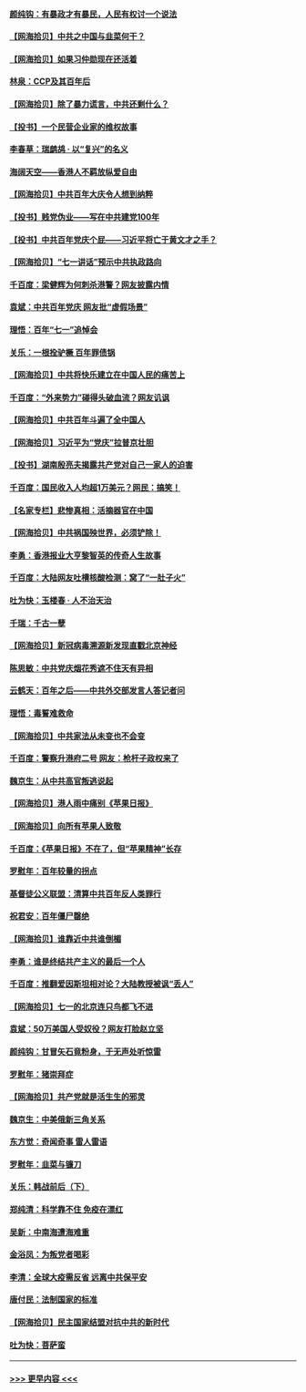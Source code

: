 #### [颜纯钩：有暴政才有暴民，人民有权讨一个说法](../pages/nsc993/n13075734.md?t=07081701) 
#### [【网海拾贝】中共之中国与韭菜何干？](../pages/nsc993/n13075428.md?t=07081701) 
#### [【网海拾贝】如果习仲勋现在还活着](../pages/nsc993/n13073410.md?t=07081701) 
#### [林泉：CCP及其百年后](../pages/nsc993/n13073226.md?t=07081701) 
#### [【网海拾贝】除了暴力谎言，中共还剩什么？](../pages/nsc993/n13071082.md?t=07081701) 
#### [【投书】一个民营企业家的维权故事](../pages/nsc993/n13070932.md?t=07081701) 
#### [李春草：瑞鹧鸪 · 以“复兴”的名义](../pages/nsc993/n13069984.md?t=07081701) 
#### [海阔天空——香港人不羁放纵爱自由](../pages/nsc993/n13069407.md?t=07081701) 
#### [【网海拾贝】中共百年大庆令人想到纳粹](../pages/nsc993/n13068483.md?t=07081701) 
#### [【投书】贱党伪业——写在中共建党100年](../pages/nsc993/n13067843.md?t=07081701) 
#### [【投书】中共百年党庆个屁——习近平将亡于黄文才之手？](../pages/nsc993/n13067425.md?t=07081701) 
#### [【网海拾贝】“七一讲话”预示中共执政路向](../pages/nsc993/n13066434.md?t=07081701) 
#### [千百度：梁健辉为何刺杀港警？网友披露内情](../pages/nsc993/n13066979.md?t=07081701) 
#### [袁斌：中共百年党庆 网友批“虚假场景”](../pages/nsc993/n13066385.md?t=07081701) 
#### [理悟：百年“七一”追悼会](../pages/nsc993/n13066106.md?t=07081701) 
#### [关乐：一根拴驴橛 百年罪债锅](../pages/nsc993/n13066089.md?t=07081701) 
#### [【网海拾贝】中共将快乐建立在中国人民的痛苦上](../pages/nsc993/n13064939.md?t=07081701) 
#### [千百度：“外来势力”碰得头破血流？网友讥讽](../pages/nsc993/n13064878.md?t=07081701) 
#### [【网海拾贝】中共百年斗遍了全中国人](../pages/nsc993/n13060020.md?t=07081701) 
#### [【网海拾贝】习近平为“党庆”拉普京壮胆](../pages/nsc993/n13057781.md?t=07081701) 
#### [【投书】湖南殷亮夫揭露共产党对自己一家人的迫害](../pages/nsc993/n13057744.md?t=07081701) 
#### [千百度：国民收入人均超1万美元？网民：搞笑！](../pages/nsc993/n13057692.md?t=07081701) 
#### [【名家专栏】悲惨真相：活摘器官在中国](../pages/nsc993/n13056611.md?t=07081701) 
#### [【网海拾贝】中共祸国殃世界，必须铲除！](../pages/nsc993/n13056011.md?t=07081701) 
#### [李勇：香港报业大亨黎智英的传奇人生故事](../pages/nsc993/n13055258.md?t=07081701) 
#### [千百度：大陆网友吐槽核酸检测：窝了“一肚子火”](../pages/nsc993/n13055194.md?t=07081701) 
#### [吐为快：玉楼春 · 人不治天治](../pages/nsc993/n13054028.md?t=07081701) 
#### [千瑞：千古一孽](../pages/nsc993/n13054016.md?t=07081701) 
#### [【网海拾贝】新冠病毒溯源新发现直戳北京神经](../pages/nsc993/n13052425.md?t=07081701) 
#### [陈思敏：中共党庆烟花秀遮不住天有异相](../pages/nsc993/n13052020.md?t=07081701) 
#### [云鹤天：百年之后——中共外交部发言人答记者问](../pages/nsc993/n13051604.md?t=07081701) 
#### [理悟：毒誓难救命](../pages/nsc993/n13051601.md?t=07081701) 
#### [【网海拾贝】中共家法从未变也不会变](../pages/nsc993/n13050366.md?t=07081701) 
#### [千百度：警察升港府二号 网友：枪杆子政权来了](../pages/nsc993/n13050261.md?t=07081701) 
#### [魏京生：从中共高官叛逃说起](../pages/nsc993/n13048997.md?t=07081701) 
#### [【网海拾贝】港人雨中痛别《苹果日报》](../pages/nsc993/n13048941.md?t=07081701) 
#### [【网海拾贝】向所有苹果人致敬](../pages/nsc993/n13046795.md?t=07081701) 
#### [千百度：《苹果日报》不在了，但“苹果精神”长存](../pages/nsc993/n13046703.md?t=07081701) 
#### [罗慰年：百年较量的拐点](../pages/nsc993/n13046542.md?t=07081701) 
#### [基督徒公义联盟：清算中共百年反人类罪行](../pages/nsc993/n13046499.md?t=07081701) 
#### [祝君安：百年僵尸罄绝](../pages/nsc993/n13045595.md?t=07081701) 
#### [【网海拾贝】谁靠近中共谁倒楣](../pages/nsc993/n13044667.md?t=07081701) 
#### [李勇：谁是终结共产主义的最后一个人](../pages/nsc993/n13044397.md?t=07081701) 
#### [千百度：推翻爱因斯坦相对论？大陆教授被讽“丢人”](../pages/nsc993/n13043908.md?t=07081701) 
#### [【网海拾贝】七一的北京连只鸟都飞不进](../pages/nsc993/n13041377.md?t=07081701) 
#### [袁斌：50万美国人受奴役？网友打脸赵立坚](../pages/nsc993/n13041330.md?t=07081701) 
#### [颜纯钩：甘冒矢石竟粉身，于无声处听惊雷](../pages/nsc993/n13041140.md?t=07081701) 
#### [罗慰年：猪崇拜症](../pages/nsc993/n13041071.md?t=07081701) 
#### [【网海拾贝】共产党就是活生生的邪灵](../pages/nsc993/n13036627.md?t=07081701) 
#### [魏京生：中美俄新三角关系](../pages/nsc993/n13035986.md?t=07081701) 
#### [东方觉：奇闻奇事 雷人雷语](../pages/nsc993/n13035878.md?t=07081701) 
#### [罗慰年：韭菜与镰刀](../pages/nsc993/n13034374.md?t=07081701) 
#### [关乐：韩战前后（下）](../pages/nsc993/n13034113.md?t=07081701) 
#### [郑纯清：科学靠不住 免疫在漂红](../pages/nsc993/n13034093.md?t=07081701) 
#### [吴新：中南海遭海难重](../pages/nsc993/n13034084.md?t=07081701) 
#### [金浴凤：为叛党者喝彩](../pages/nsc993/n13034058.md?t=07081701) 
#### [李清：全球大疫需反省 远离中共保平安](../pages/nsc993/n13033784.md?t=07081701) 
#### [唐付民：法制国家的标准](../pages/nsc993/n13032944.md?t=07081701) 
#### [【网海拾贝】民主国家结盟对抗中共的新时代](../pages/nsc993/n13031717.md?t=07081701) 
#### [吐为快：菩萨蛮](../pages/nsc993/n13030033.md?t=07081701) 

----
#### [ >>> 更早内容 <<< ](../indexes/nsc993-earlier.md)
